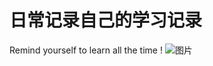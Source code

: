 # 日常记录自己的学习记录
Remind yourself to learn all the time !
![图片](https://user-images.githubusercontent.com/53028208/128492067-d6b98808-5bcf-4903-8c79-e0a0d65680f1.png)

